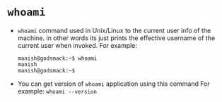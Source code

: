 # `whoami `

- `whoami` command  used in Unix/Linux to the current user info of the machine. in other words its just prints the effective username of the current user when invoked. 
 For example: 
   ```
   manish@godsmack:~$ whoami 
   manish
   manish@godsmack:~$ 
  ```

- You can get version of `whoami` application using this command
 For example: `whoami --version`


